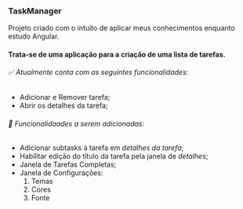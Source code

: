 
### TaskManager

Projeto criado com o intuito de aplicar meus conhecimentos enquanto estudo Angular.

#### Trata-se de uma aplicação para a criação de uma lista de tarefas.
###### ✅ Atualmente conta com as seguintes funcionalidades:
  - Adicionar e Remover tarefa;
  - Abrir os detalhes da tarefa;


###### 🚀 Funcionalidaades a serem adicionadas:
  - Adicionar subtasks à tarefa em *detalhes da tarefa*;
  - Habilitar edição do título da tarefa pela janela de *detalhes*;
  - Janela de Tarefas Completas;
  - Janela de Configurações:
    1. Temas
    1. Cores
    1. Fonte

